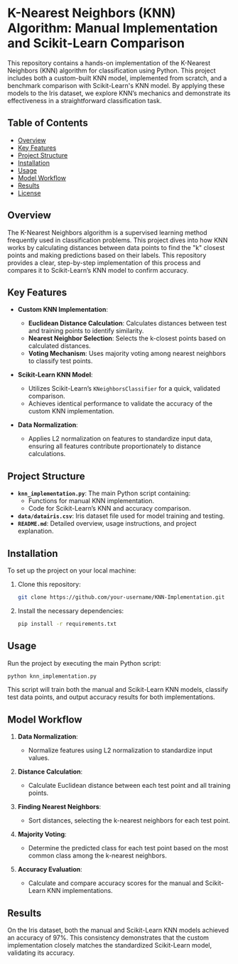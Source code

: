 # K-Nearest Neighbors (KNN) Algorithm: Manual Implementation and Scikit-Learn Comparison

This repository contains a hands-on implementation of the K-Nearest Neighbors (KNN) algorithm for classification using Python. This project includes both a custom-built KNN model, implemented from scratch, and a benchmark comparison with Scikit-Learn's KNN model. By applying these models to the Iris dataset, we explore KNN’s mechanics and demonstrate its effectiveness in a straightforward classification task.

## Table of Contents
- [Overview](#overview)
- [Key Features](#key-features)
- [Project Structure](#project-structure)
- [Installation](#installation)
- [Usage](#usage)
- [Model Workflow](#model-workflow)
- [Results](#results)
- [License](#license)

## Overview
The K-Nearest Neighbors algorithm is a supervised learning method frequently used in classification problems. This project dives into how KNN works by calculating distances between data points to find the "k" closest points and making predictions based on their labels. This repository provides a clear, step-by-step implementation of this process and compares it to Scikit-Learn’s KNN model to confirm accuracy.

## Key Features
- **Custom KNN Implementation**:
  - **Euclidean Distance Calculation**: Calculates distances between test and training points to identify similarity.
  - **Nearest Neighbor Selection**: Selects the k-closest points based on calculated distances.
  - **Voting Mechanism**: Uses majority voting among nearest neighbors to classify test points.

- **Scikit-Learn KNN Model**:
  - Utilizes Scikit-Learn’s `KNeighborsClassifier` for a quick, validated comparison.
  - Achieves identical performance to validate the accuracy of the custom KNN implementation.

- **Data Normalization**:
  - Applies L2 normalization on features to standardize input data, ensuring all features contribute proportionately to distance calculations.

## Project Structure
- **`knn_implementation.py`**: The main Python script containing:
  - Functions for manual KNN implementation.
  - Code for Scikit-Learn’s KNN and accuracy comparison.
- **`data/datairis.csv`**: Iris dataset file used for model training and testing.
- **`README.md`**: Detailed overview, usage instructions, and project explanation.

## Installation
To set up the project on your local machine:
1. Clone this repository:
   ```bash
   git clone https://github.com/your-username/KNN-Implementation.git
   ```
2. Install the necessary dependencies:
   ```bash
   pip install -r requirements.txt
   ```

## Usage
Run the project by executing the main Python script:
```bash
python knn_implementation.py
```
This script will train both the manual and Scikit-Learn KNN models, classify test data points, and output accuracy results for both implementations.

## Model Workflow

1. **Data Normalization**: 
   - Normalize features using L2 normalization to standardize input values.
   
2. **Distance Calculation**:
   - Calculate Euclidean distance between each test point and all training points.

3. **Finding Nearest Neighbors**:
   - Sort distances, selecting the k-nearest neighbors for each test point.

4. **Majority Voting**:
   - Determine the predicted class for each test point based on the most common class among the k-nearest neighbors.

5. **Accuracy Evaluation**:
   - Calculate and compare accuracy scores for the manual and Scikit-Learn KNN implementations.

## Results
On the Iris dataset, both the manual and Scikit-Learn KNN models achieved an accuracy of 97%. This consistency demonstrates that the custom implementation closely matches the standardized Scikit-Learn model, validating its accuracy.

